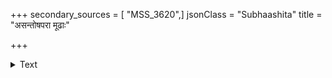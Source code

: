 +++
secondary_sources = [ "MSS_3620",]
jsonClass = "Subhaashita"
title = "असन्तोषपरा मूढाः"

+++

<details><summary>Text</summary>

असंतोषपरा मूढाः संतोषं यान्ति पण्डिताः।  
असन्तोषस्य नास्त्यन्तस् तुष्टिस्तु परमं सुखम्॥
</details>
